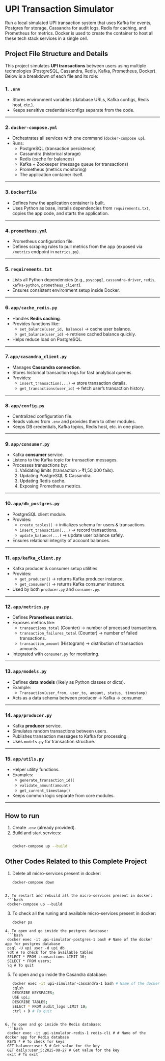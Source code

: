 # UPI Transaction Simulator
Run a local simulated UPI transaction system that uses Kafka for events, Postgres for storage, Cassandra for audit logs, Redis for caching, and Prometheus for metrics. Docker is used to create the container to host all these tech stack services in a single cell. 

## Project File Structure and Details
This project simulates **UPI transactions** between users using multiple technologies (PostgreSQL, Cassandra, Redis, Kafka, Prometheus, Docker). Below is a breakdown of each file and its role:

### 1. `.env`
- Stores environment variables (database URLs, Kafka configs, Redis host, etc.).
- Keeps sensitive credentials/configs separate from the code.

---

### 2. `docker-compose.yml`
- Orchestrates all services with one command (`docker-compose up`).
- Runs:
  - PostgreSQL (transaction persistence)
  - Cassandra (historical storage)
  - Redis (cache for balances)
  - Kafka + Zookeeper (message queue for transactions)
  - Prometheus (metrics monitoring)
  - The application container itself.

---

### 3. `Dockerfile`
- Defines how the application container is built.
- Uses Python as base, installs dependencies from `requirements.txt`, copies the app code, and starts the application.

---

### 4. `prometheus.yml`
- Prometheus configuration file.
- Defines scraping rules to pull metrics from the app (exposed via `/metrics` endpoint in `metrics.py`).

---

### 5. `requirements.txt`
- Lists all Python dependencies (e.g., `psycopg2`, `cassandra-driver`, `redis`, `kafka-python`, `prometheus_client`).
- Ensures consistent environment setup inside Docker.

---

### 6. `app/cache_redis.py`
- Handles **Redis caching**.
- Provides functions like:
  - `set_balance(user_id, balance)` → cache user balance.
  - `get_balance(user_id)` → retrieve cached balance quickly.
- Helps reduce load on PostgreSQL.

---

### 7. `app/casandra_client.py`
- Manages **Cassandra connection**.
- Stores historical transaction logs for fast analytical queries.
- Provides:
  - `insert_transaction(...)` → store transaction details.
  - `get_transactions(user_id)` → fetch user’s transaction history.

---

### 8. `app/config.py`
- Centralized configuration file.
- Reads values from `.env` and provides them to other modules.
- Keeps DB credentials, Kafka topics, Redis host, etc. in one place.

---

### 9. `app/consumer.py`
- Kafka **consumer** service.
- Listens to the Kafka topic for transaction messages.
- Processes transactions by:
  1. Validating limits (transaction > ₹1,50,000 fails).
  2. Updating PostgreSQL & Cassandra.
  3. Updating Redis cache.
  4. Exposing Prometheus metrics.

---

### 10. `app/db_postgres.py`
- PostgreSQL client module.
- Provides:
  - `create_tables()` → initializes schema for users & transactions.
  - `insert_transaction(...)` → record transactions.
  - `update_balance(...)` → update user balance safely.
- Ensures relational integrity of account balances.

---

### 11. `app/kafka_client.py`
- Kafka producer & consumer setup utilities.
- Provides:
  - `get_producer()` → returns Kafka producer instance.
  - `get_consumer()` → returns Kafka consumer instance.
- Used by both `producer.py` and `consumer.py`.

---

### 12. `app/metrics.py`
- Defines **Prometheus metrics**.
- Exposes metrics like:
  - `transactions_total` (Counter) → number of processed transactions.
  - `transaction_failures_total` (Counter) → number of failed transactions.
  - `transaction_amount` (Histogram) → distribution of transaction amounts.
- Integrated with `consumer.py` for monitoring.

---

### 13. `app/models.py`
- Defines **data models** (likely as Python classes or dicts).
- Example:
  - `Transaction(user_from, user_to, amount, status, timestamp)`
- Acts as a data schema between producer → Kafka → consumer.

---

### 14. `app/producer.py`
- Kafka **producer** service.
- Simulates random transactions between users.
- Publishes transaction messages to Kafka for processing.
- Uses `models.py` for transaction structure.

---

### 15. `app/utils.py`
- Helper utility functions.
- Examples:
  - `generate_transaction_id()`
  - `validate_amount(amount)`
  - `get_current_timestamp()`
- Keeps common logic separate from core modules.

---

## How to run
1. Create `.env` (already provided).
2. Build and start services:
   ```bash

   docker-compose up --build

## Other Codes Related to this Complete Project
1. Delete all micro-services present in docker: 
   ```bash
   docker-compose down
  ```

2. To restart and rebuild all the micro-services present in docker:
   ```bash
   docker-compose up --build
  ```
3. To check all the runing and available micro-services present in docker:
   ```bash
   docker ps
  ```
4. To open and go inside the postgres database:
   ```bash
   docker exec -it upi-simulator-postgres-1 bash # Name of the docker app for postgres database
   psql -U upi_user -d upi_db
   \dt # To check for the available tables
   SELECT * FROM transactions LIMIT 10;
   SELECT * FROM users;
   \q # To quit
  ```

5. To open and go inside the Casandra database:
   ```bash
   docker exec -it upi-simulator-cassandra-1 bash # Name of the docker app for casandra database
   cqlsh
   DESCRIBE KEYSPACES;
   USE upi;
   DESCRIBE TABLES;
   SELECT * FROM audit_logs LIMIT 10;
   ctrl + D # To quit
  ```

6. To open and go inside the Redis database:
   ```bash
   docker exec -it upi-simulator-redis-1 redis-cli # # Name of the docker app for Redis database
   KEYS * # To check for keys
   GET balance:user_5 # Get value for the key
   GET daily:user_5:2025-08-27 # Get value for the key
   exit # To exit
  ```
